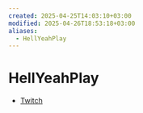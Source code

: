 ```yaml
---
created: 2025-04-25T14:03:10+03:00
modified: 2025-04-26T18:53:18+03:00
aliases:
  - HellYeahPlay
---
```


# HellYeahPlay

 - [Twitch](https://www.twitch.tv/hellyeahplay)

